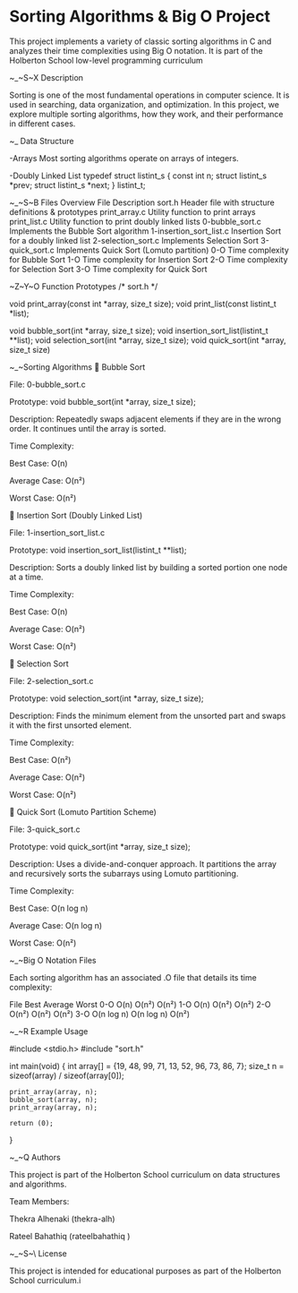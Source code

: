 # Sorting Algorithms & Big O Project

This project implements a variety of classic sorting algorithms in C and analyzes their time complexities using Big O notation. It is part of the Holberton School low-level programming curriculum

~_~S~X Description

Sorting is one of the most fundamental operations in computer science. It is used in searching, data organization, and optimization. In this project, we explore multiple sorting algorithms, how they work, and their performance in different cases.

~_ Data Structure

-Arrays 
Most sorting algorithms operate on arrays of integers.

-Doubly Linked List
typedef struct listint_s
{
    const int n;
    struct listint_s *prev;
    struct listint_s *next;
} listint_t;

~_~S~B Files Overview
File Description
sort.h	Header file with structure definitions & prototypes
print_array.c	Utility function to print arrays
print_list.c	Utility function to print doubly linked lists
0-bubble_sort.c	Implements the Bubble Sort algorithm
1-insertion_sort_list.c	Insertion Sort for a doubly linked list
2-selection_sort.c	Implements Selection Sort
3-quick_sort.c	Implements Quick Sort (Lomuto partition)
0-O	Time complexity for Bubble Sort
1-O	Time complexity for Insertion Sort
2-O	Time complexity for Selection Sort
3-O	Time complexity for Quick Sort

~Z~Y~O Function Prototypes
/* sort.h */

void print_array(const int *array, size_t size);
void print_list(const listint_t *list);

void bubble_sort(int *array, size_t size);
void insertion_sort_list(listint_t **list);
void selection_sort(int *array, size_t size);
void quick_sort(int *array, size_t size)



~_~Sorting Algorithms
🔸 Bubble Sort

File: 0-bubble_sort.c

Prototype: void bubble_sort(int *array, size_t size);

Description:
Repeatedly swaps adjacent elements if they are in the wrong order. It continues until the array is sorted.

Time Complexity:

Best Case: O(n)

Average Case: O(n²)

Worst Case: O(n²)

🔸 Insertion Sort (Doubly Linked List)

File: 1-insertion_sort_list.c

Prototype: void insertion_sort_list(listint_t **list);

Description:
Sorts a doubly linked list by building a sorted portion one node at a time.

Time Complexity:

Best Case: O(n)

Average Case: O(n²)

Worst Case: O(n²)

🔸 Selection Sort

File: 2-selection_sort.c

Prototype: void selection_sort(int *array, size_t size);

Description:
Finds the minimum element from the unsorted part and swaps it with the first unsorted element.

Time Complexity:

Best Case: O(n²)

Average Case: O(n²)

Worst Case: O(n²)

🔸 Quick Sort (Lomuto Partition Scheme)

File: 3-quick_sort.c

Prototype: void quick_sort(int *array, size_t size);

Description:
Uses a divide-and-conquer approach. It partitions the array and recursively sorts the subarrays using Lomuto partitioning.

Time Complexity:

Best Case: O(n log n)

Average Case: O(n log n)

Worst Case: O(n²)


~_~Big O Notation Files

Each sorting algorithm has an associated .O file that details its time complexity:

File	Best	Average	Worst
0-O	O(n)	O(n²)	O(n²)
1-O	O(n)	O(n²)	O(n²)
2-O	O(n²)	O(n²)	O(n²)
3-O	O(n log n)	O(n log n)	O(n²)

~_~R Example Usage

#include <stdio.h>
#include "sort.h"

int main(void)
{
    int array[] = {19, 48, 99, 71, 13, 52, 96, 73, 86, 7};
    size_t n = sizeof(array) / sizeof(array[0]);

    print_array(array, n);
    bubble_sort(array, n);
    print_array(array, n);

    return (0);
}


~_~Q Authors

This project is part of the Holberton School curriculum on data structures and algorithms.

Team Members:

Thekra Alhenaki (thekra-alh)

Rateel Bahathiq (rateelbahathiq
)

~_~S~\ License

This project is intended for educational purposes as part of the Holberton School curriculum.i
